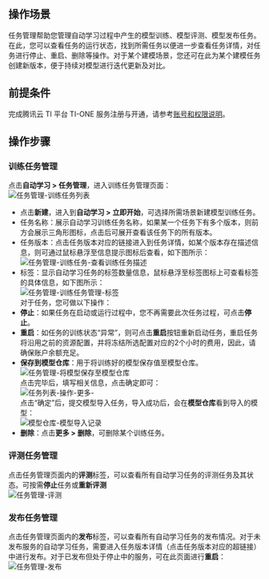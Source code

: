 ## 操作场景
任务管理帮助您管理自动学习过程中产生的模型训练、模型评测、模型发布任务。在此，您可以查看任务的运行状态，找到所需任务以便进一步查看任务详情，对任务进行停止、重启、删除等操作。对于某个建模场景，您还可在此为某个建模任务创建新版本，便于持续对模型进行迭代更新及对比。


## 前提条件
完成腾讯云 TI 平台 TI-ONE 服务注册与开通，请参考[账号和权限说明](https://cloud.tencent.com/document/product/851/74113)。

## 操作步骤
### 训练任务管理
点击**自动学习 > 任务管理**，进入训练任务管理页面：  
![任务管理-训练任务列表](https://qcloudimg.tencent-cloud.cn/raw/0f533fa9d91eb696d71100170e611367.png)  
- 点击**新建**，进入到**自动学习 > 立即开始**，可选择所需场景新建模型训练任务。  
- 任务名称：展示自动学习训练任务名称，如果某一个任务下有多个版本，则前方会展示三角形图标，点击后可展开查看该任务下的所有版本。  
- 任务版本：点击任务版本对应的链接进入到任务详情，如某个版本存在描述信息，则可通过鼠标悬浮至信息提示图标后查看，如下图所示：  
![任务管理-训练任务-查看训练任务描述](https://qcloudimg.tencent-cloud.cn/raw/2ade8c41f2e7080848ac2bd54f48ed7e.png)  
- 标签：显示自动学习任务的标签数量信息，鼠标悬浮至标签图标上可查看标签的具体信息，如下图所示：  
![任务管理-训练任务管理-标签](https://qcloudimg.tencent-cloud.cn/raw/d8715e8c89e2b0cef3bc99b4308bea69.png)  
对于任务，您可做以下操作：  
- **停止**：如果任务在启动或运行过程中，您不再需要此次任务过程，可点击**停止**。  
- **重启**：如任务的训练状态“异常”，则可点击**重启**按钮重新启动任务，重启任务将沿用之前的资源配置，并将冻结所选配置对应的2个小时的费用，因此，请确保账户余额充足。  
- **保存到模型仓库**：用于将训练好的模型保存值至模型仓库。  
![任务管理-将模型保存至模型仓库](https://qcloudimg.tencent-cloud.cn/raw/0d345bb8bf60f780ae52657ae4cac3bb.png)  
点击完毕后，填写相关信息，点击确定即可：  
![任务列表-操作-更多-](https://qcloudimg.tencent-cloud.cn/raw/82a6e5a1a9220043362890c88813dbdd.png)  
点击“确定”后，提交模型导入任务，导入成功后，会在**模型仓库**看到导入的模型：  
![模型仓库-模型导入记录](https://qcloudimg.tencent-cloud.cn/raw/0084cbf2950ba627eb20ece1a973804c.png)  
- **删除**：点击**更多 > 删除**，可删除某个训练任务。  
### 评测任务管理  
点击任务管理页面内的**评测**标签，可以查看所有自动学习任务的评测任务及其状态。可按需**停止**任务或**重新评测**  
![任务管理-评测](https://qcloudimg.tencent-cloud.cn/raw/cdd5f5263ff95f4552c2aec12e8afc7a.png)  
### 发布任务管理  
点击任务管理页面内的**发布**标签，可以查看所有自动学习任务的发布情况。对于未发布服务的自动学习任务，需要进入任务版本详情（点击任务版本对应的超链接）中进行发布。对于已发布但处于停止中的服务，可在此页面进行**重启**：  
![任务管理-发布](https://qcloudimg.tencent-cloud.cn/raw/da591f4bb07b37d500945ecf996ec255.png)  
